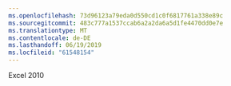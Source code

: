 ```yaml
---
ms.openlocfilehash: 73d96123a79eda0d550cd1c0f6817761a338e89c
ms.sourcegitcommit: 483c777a1537ccab6a2a2da6a5d1fe4470dd0e7e
ms.translationtype: MT
ms.contentlocale: de-DE
ms.lasthandoff: 06/19/2019
ms.locfileid: "61548154"
---
```

Excel 2010